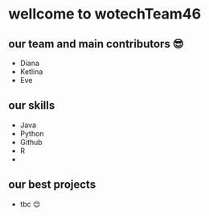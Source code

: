 # wellcome to wotechTeam46
## our team and main contributors 😎
- Diana
- Ketlina
- Eve

## our skills
- Java
- Python
- Github
- R
- 
## our best projects
- tbc 😊 
